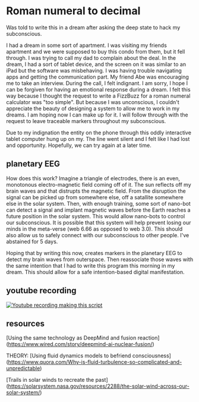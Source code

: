 # Roman numeral to decimal
Was told to write this in a dream after asking the deep state to hack my subconscious.

I had a dream in some sort of apartment. I was visiting my friends apartment and we were supposed to buy this condo from them, but it fell through. I was trying to call my dad to complain about the deal. In the dream, I had a sort of tablet device, and the screen on it was similar to an iPad but the software was misbehaving. I was having trouble navigating apps and getting the communication part. My friend Abe was encouraging me to take an interview. During the call, I felt indignant. I am sorry, I hope I can be forgiven for having an emotional response during a dream. I felt this way because I thought the request to write a FizzBuzz for a roman numeral calculator was "too simple". But because I was unconscious, I couldn't appreciate the beauty of designing a system to allow me to work in my dreams. I am hoping now I can make up for it. I will follow through with the request to leave traceable markers throughout my subconscious.

Due to my indignation the entity on the phone through this oddly interactive tablet computer hung up on my. The line went silent and I felt like I had lost and opportunity. Hopefully, we can try again at a later time.

## planetary EEG

How does this work? Imagine a triangle of electrodes, there is an even, monotonous electro-magnetic field coming off of it. The sun reflects off my brain waves and that distrupts the magnetic field. From the disruption the signal can be picked up from somewhere else, off a satallite somewhere else in the solar system. Then, with enough training, some sort of nano-bot can detect a signal and implant magnetic waves before the Earth reaches a future position in the solar system. This would allow nano-bots to control our subconscious. It is possible that this system will help prevent losing our minds in the meta-verse (web 6.66 as opposed to web 3.0). This should also allow us to safely connect with our subconscious to other people. I've abstained for 5 days.

Hoping that by writing this now, creates markers in the planetary EEG to detect my brain waves from outerspace. Then reassociate those waves with the same intention that I had to write this program this morning in my dream. This should allow for a safe intention-based digital manifestation.

## youtube recording
[![Youtube recording making this script](https://img.youtube.com/vi/IZV-A5Y29mM/maxresdefault.jpg)](https://www.youtube.com/watch?v=IZV-A5Y29mM)


## resources
[Using the same technology as DeepMind and fusion reaction]
(https://www.wired.com/story/deepmind-ai-nuclear-fusion/)

THEORY:
[Using fluid dynamics models to befriend consciousness]
(https://www.quora.com/Why-is-fluid-turbulence-so-complicated-and-unpredictable)

[Trails in solar winds to recreate the past]
(https://solarsystem.nasa.gov/resources/2288/the-solar-wind-across-our-solar-system/)

